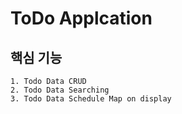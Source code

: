 # ToDo Applcation

## 핵심 기능
    1. Todo Data CRUD
    2. Todo Data Searching
    3. Todo Data Schedule Map on display
